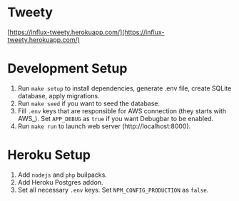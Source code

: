 # Tweety
[https://influx-tweety.herokuapp.com/](https://influx-tweety.herokuapp.com/)
# Development Setup
1. Run `make setup` to install dependencies, generate .env file, create SQLite database, apply migrations.
2. Run `make seed` if you want to seed the database.
3. Fill `.env` keys that are responsible for AWS connection (they starts with AWS_). Set `APP_DEBUG` as `true` if you want Debugbar to be enabled.
4. Run `make run` to launch web server (http://localhost:8000).
# Heroku Setup
1. Add `nodejs` and `php` builpacks.
2. Add Heroku Postgres addon.
3. Set all necessary `.env` keys. Set `NPM_CONFIG_PRODUCTION` as `false`.
